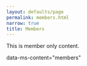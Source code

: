 ```yaml
---
layout: defaults/page
permalink: members.html
narrow: true
title: Members
---
```


This is member only content.

data-ms-content="members"